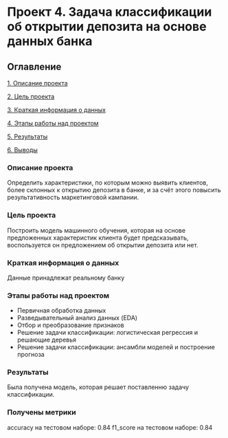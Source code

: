 # Проект 4. Задача классификации об открытии депозита на основе данных банка

## Оглавление
[1. Описание проекта](https://github.com/olga-chist/olga-data_science/tree/main/project_4)

[2. Цель проекта](https://github.com/olga-chist/olga-data_science/tree/main/project_4)

[3. Краткая информация о данных](https://github.com/olga-chist/olga-data_science/tree/main/project_4)

[4. Этапы работы над проектом](https://github.com/olga-chist/olga-data_science/tree/main/project_4)

[5. Результаты](https://github.com/olga-chist/olga-data_science/tree/main/project_4)

[6. Выводы](https://github.com/olga-chist/olga-data_science/tree/main/project_4)

### Описание проекта 

Определить характеристики, по которым можно выявить клиентов, более склонных к открытию депозита в банке, и за счёт этого повысить результативность маркетинговой кампании.

### Цель проекта
 Построить модель машинного обучения, которая на основе предложенных характеристик клиента будет предсказывать, воспользуется он предложением об открытии депозита или нет.

### Краткая информация о данных
Данные принадлежат реальному банку

### Этапы работы над проектом
* Первичная обработка данных
* Разведывательный анализ данных (EDA)
* Отбор и преобразование признаков
* Решение задачи классификации: логистическая регрессия и решающие деревья
* Решение задачи классификации: ансамбли моделей и построение прогноза

### Результаты
Была получена модель, которая решает поставленню задачу классификации.

### Получены метрики

accuracy на тестовом наборе: 0.84
f1_score на тестовом наборе: 0.84